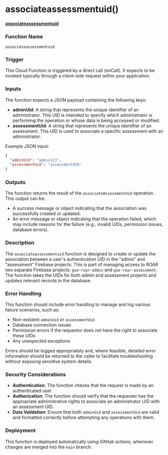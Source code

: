 # associateassessmentuid()

#### [associateassessmentuid](https://github.com/yeatmanlab/roar-firebase-functions/blob/e784650492722d24069aa9b0704d1873ea5dafee/gse-roar-admin/functions/src/index.ts#L187)

### Function Name
`associateassessmentuid`

### Trigger
This Cloud Function is triggered by a direct call (onCall). It expects to be invoked typically through a client-side request within your application.

### Inputs
The function expects a JSON payload containing the following keys:
- **adminUid**: A string that represents the unique identifier of an administrator. This UID is intended to specify which administrator is performing the operation or whose data is being accessed or modified.
- **assessmentUid**: A string that represents the unique identifier of an assessment. This UID is used to associate a specific assessment with an administrator.

Example JSON input:
```json
{
  "adminUid": "admin123",
  "assessmentUid": "assessment456"
}
```

### Outputs
The function returns the result of the `associateAssessmentUid` operation. This output can be:
- A success message or object indicating that the association was successfully created or updated.
- An error message or object indicating that the operation failed, which may include reasons for the failure (e.g., invalid UIDs, permission issues, database errors).

### Description
The `associateassessmentuid` function is designed to create or update the association between a user's authentication UID in the "admin" and "assessment" Firebase projects. This is part of managing access to ROAR two separate Firebase projects: `gse-roar-admin` and `gse-roar-assessment`. The function takes the UIDs for both admin and assessment projects and updates relevant records in the database.

### Error Handling
This function should include error handling to manage and log various failure scenarios, such as:
- Non-existent `adminUid` or `assessmentUid`
- Database connection issues
- Permission errors if the requestor does not have the right to associate these UIDs
- Any unexpected exceptions

Errors should be logged appropriately and, where feasible, detailed error information should be returned to the caller to facilitate troubleshooting without exposing sensitive system details.

### Security Considerations
- **Authentication**: The function checks that the request is made by an authenticated user.
- **Authorization**: The function should verify that the requester has the appropriate administrative rights to associate an administrator UID with an assessment UID.
- **Data Validation**: Ensure that both `adminUid` and `assessmentUid` are valid and formatted correctly before attempting any operations with them.

### Deployment
This function is deployed automatically using GitHub actions, whenever changes are merged into the `main` branch.
